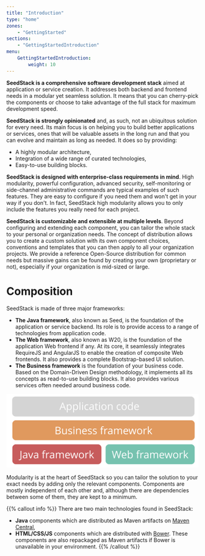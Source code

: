 ```yaml
---
title: "Introduction"
type: "home"
zones:
    - "GettingStarted"
sections:
    - "GettingStartedIntroduction"
menu:
    GettingStartedIntroduction:
        weight: 10
---
```


**SeedStack is a comprehensive software development stack** aimed at application or service creation. It addresses both
backend and frontend needs in a modular yet seamless solution. It means that you can cherry-pick the components or
choose to take advantage of the full stack for maximum development speed.

**SeedStack is strongly opinionated** and, as such, not an ubiquitous solution for every need. Its main focus is on helping
you to build better applications or services, ones that will be valuable assets in the long run and that you can evolve
and maintain as long as needed. It does so by providing:

  * A highly modular architecture,
  * Integration of a wide range of curated technologies,
  * Easy-to-use building blocks.

**SeedStack is designed with enterprise-class requirements in mind**. High modularity, powerful configuration, advanced
security, self-monitoring or side-channel administrative commands are typical examples of such features. They are easy
to configure if you need them and won't get in your way if you don't. In fact, SeedStack high modularity allows you to
only include the features you really need for each project.

**SeedStack is customizable and extensible at multiple levels**. Beyond configuring and extending each component, you can
tailor the whole stack to your personal or organization needs. The concept of distribution allows you to create a custom
solution with its own component choices, conventions and templates that you can then apply to all your organization
projects. We provide a reference Open-Source distribution for common needs but massive gains can be found by creating
your own (proprietary or not), especially if your organization is mid-sized or large.

# Composition

SeedStack is made of three major frameworks:

* **The Java framework**, also known as Seed, is the foundation of the application or service backend. Its role is to
provide access to a range of technologies from application code.
* **The Web framework**, also known as W20, is the foundation of the application Web frontend if any. At its core, it
seamlessly integrates RequireJS and AngularJS to enable the creation of composite Web frontends. It also provides a
complete Bootstrap-based UI solution.
* **The Business framework** is the foundation of your business code. Based on the Domain-Driven Design
methodology, it implements all its concepts as read-to-use building blocks. It also provides various services often
needed around business code.

![Stack diagram](img/stack.svg)

Modularity is at the heart of SeedStack so you can tailor the solution to your exact needs by adding only the relevant
components. Components are mostly independent of each other and, although there are dependencies between some of them,
they are kept to a minimum.

{{% callout info %}}
There are two main technologies found in SeedStack:

* **Java** components which are distributed as Maven artifacts on [Maven Central](http://search.maven.org),
* **HTML/CSS/JS** components which are distributed with [Bower](http://bower.io/search/). These components are also
repackaged as Maven artifacts if Bower is unavailable in your environment.
{{% /callout %}}
